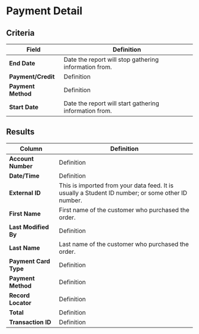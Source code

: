 # Payment Detail

## Criteria

| **Field** | **Definition** |
| --- | --- |
| **End Date** | Date the report will stop gathering information from. |
| **Payment/Credit** | Definition |
| **Payment Method** | Definition |
| **Start Date** | Date the report will start gathering information from. |

## Results

| **Column** | **Definition** |
| --- | --- |
| **Account Number** | Definition |
| **Date/Time** | Definition |
| **External ID** | This is imported from your data feed. It is usually a Student ID number; or some other ID number. |
| **First Name** | First name of the customer who purchased the order. |
| **Last Modified By** | Definition |
| **Last Name** | Last name of the customer who purchased the order. |
| **Payment Card Type** | Definition |
| **Payment Method** | Definition |
| **Record Locator** | Definition |
| **Total** | Definition |
| **Transaction ID** | Definition |